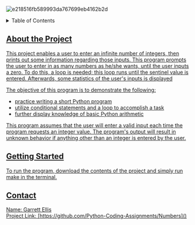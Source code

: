 ![e218516fb589993da767699eb4162b2d](https://github.com/Python-Coding-Assignments/Numbers/assets/154717520/ee1207a2-a04a-492d-bacf-1ae07f754c4f)

<details>
<summary>Table of Contents</summary>
<ol><li><a href='#about-the-project'>About the Project</a></li>
<li><a href='#getting-started'>Getting Started</li>
<li><a href='#Contact'>Contact</ol>
</details>

## About the Project
This project enables a user to enter an infinite number of integers, then prints out some information regarding those inputs.  This program prompts the user to enter in as many numbers as he/she wants, until the user inputs a zero.  To do this, a loop is needed; this loop runs until the sentinel value is entered.  Afterwards, some statistics of the user's inputs is displayed

The objective of this program is to demonstrate the following: 
* practice writing a short Python program
* utilize conditional statements and a loop to accomplish a task
* further display knowledge of basic Python arithmetic

This program assumes that the user will enter a valid input each time the program requests an integer value.  The program's output will result in unknown behavior if anything other than an integer is entered by the user.  

## Getting Started
To run the program, download the contents of the project and simply run make in the terminal.

## Contact
Name: Garrett Ellis\
Project Link: [https://github.com/Python-Coding-Assignments/Numbers]()
